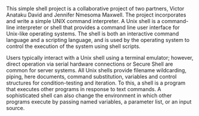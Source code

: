 This simple shell project is a collaborative project of two partners, Victor Anataku David and Jennifer Nmesoma  Maxwell. The project incorporates and write a simple UNIX command interpreter. A Unix shell is a command-line interpreter or shell that provides a command line user interface for Unix-like operating systems. The shell is both an interactive command language and a scripting language, and is used by the operating system to control the execution of the system using shell scripts.

Users typically interact with a Unix shell using a terminal emulator; however, direct operation via serial hardware connections or Secure Shell are common for server systems. All Unix shells provide filename wildcarding, piping, here documents, command substitution, variables and control structures for condition-testing and iteration. 
To this, a shell is a program that executes other programs in response to text commands. A sophisticated shell can also change the environment in which other programs execute by passing named variables, a parameter list, or an input source.
